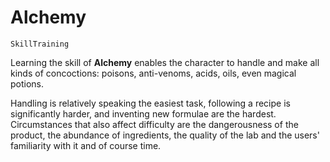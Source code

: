 # Alchemy

`SkillTraining`

Learning the skill of **Alchemy** enables the character to handle and make all kinds of concoctions: poisons, anti-venoms, acids, oils, even magical potions.

Handling is relatively speaking the easiest task, following a recipe is significantly harder, and inventing new formulae are the hardest. Circumstances that also affect difficulty are the dangerousness of the product, the abundance of ingredients, the quality of the lab and the users' familiarity with it and of course time.